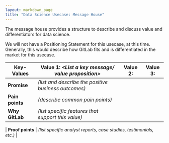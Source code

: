 ```yaml
---
layout: markdown_page
title: "Data Science Usecase: Message House"
---
```


The message house provides a structure to describe and discuss value and differentiators for data science.

We will not have a Positioning Statement for this usecase, at this time. Generally, this would describe how GitLab fits and is differentiated in the market for this usecase.

| **Key-Values** | Value 1: *<List a key message/ value proposition>* | Value 2: | Value 3: |
|--------------|------------------------------------------------------------------|----------|----------|
| **Promise** | *(list and describe the positive business outcomes)* |  |  |
| **Pain points** | *(describe common pain points)* |  |  |
| **Why GitLab** | *(list specific features that support this value)* |  |  |


| **Proof points** | *(list specific analyst reports, case studies, testimonials, etc.)*  |
